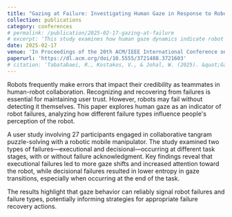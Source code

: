 ```yaml
---
title: "Gazing at Failure: Investigating Human Gaze in Response to Robot Failure in Collaborative Tasks"  
collection: publications  
category: conferences  
# permalink: /publication/2025-02-17-gazing-at-failure  
# excerpt: 'This study examines how human gaze dynamics indicate robot failures in collaborative tasks, affecting trust and perception.'  
date: 2025-02-17
venue: 'In Proceedings of the 20th ACM/IEEE International Conference on Human-Robot Interaction (HRI25) 2025'  
paperurl: 'https://dl.acm.org/doi/10.5555/3721488.3721603'  
# citation: 'Tabatabaei, R., Kostakos, V., & Johal, W. (2025). &quot;Gazing at Failure: Investigating Human Gaze in Response to Robot Failure in Collaborative Tasks.&quot; <i>Proceedings of the 2025 ACM/IEEE International Conference on Human-Robot Interaction</i>, 939–948.'  
---
```


Robots frequently make errors that impact their credibility as teammates in human-robot collaboration. Recognizing and recovering from failures is essential for maintaining user trust. However, robots may fail without detecting it themselves. This paper explores human gaze as an indicator of robot failures, analyzing how different failure types influence people's perception of the robot.

A user study involving 27 participants engaged in collaborative tangram puzzle-solving with a robotic mobile manipulator. The study examined two types of failures—executional and decisional—occurring at different task stages, with or without failure acknowledgment. Key findings reveal that executional failures led to more gaze shifts and increased attention toward the robot, while decisional failures resulted in lower entropy in gaze transitions, especially when occurring at the end of the task.

The results highlight that gaze behavior can reliably signal robot failures and failure types, potentially informing strategies for appropriate failure recovery actions.